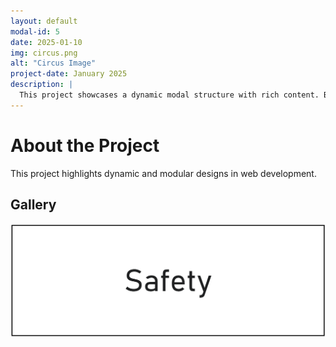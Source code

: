 ```yaml
---
layout: default
modal-id: 5
date: 2025-01-10
img: circus.png
alt: "Circus Image"
project-date: January 2025
description: |
  This project showcases a dynamic modal structure with rich content. Below is the gallery featuring a single image.
---
```


# About the Project

This project highlights dynamic and modular designs in web development.

## Gallery
![Circus Image](/img/portfolio/circus.png)
